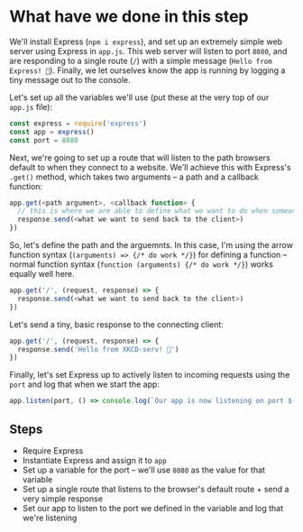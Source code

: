 # What have we done in this step

We'll install Express (`npm i express`), and set up an extremely simple web server using Express in `app.js`. This web server will listen to port `8080`, and are responding to a single route (`/`) with a simple message (`Hello from Express! 👋`). Finally, we let ourselves know the app is running by logging a tiny message out to the console.

Let's set up all the variables we'll use (put these at the very top of our `app.js` file):

```javascript
const express = require('express')
const app = express()
const port = 8080
```

Next, we're going to set up a route that will listen to the path browsers default to when they connect to a website. We'll achieve this with Express's `.get()` method, which takes two arguments – a path and a callback function:

```javascript
app.get(<path argument>, <callback function> {
  // this is where we are able to define what we want to do when someone navigates to this path
  response.send(<what we want to send back to the client>)
})
```

So, let's define the path and the arguemnts. In this case, I'm using the arrow function syntax (`(arguments) => {/* do work */}`) for defining a function – normal function syntax (`function (arguments) {/* do work */}`) works equally well here.

```javascript
app.get('/', (request, response) => {
  response.send(<what we want to send back to the client>)
})
```

Let's send a tiny, basic response to the connecting client:

```javascript
app.get('/', (request, response) => {
  response.send('Hello from XKCD-serv! 👋')
})
```

Finally, let's set Express up to actively listen to incoming requests using the `port` and log that when we start the app:

```javascript
app.listen(port, () => console.log(`Our app is now listening on port ${port}!`))
```

## Steps

- Require Express
- Instantiate Express and assign it to `app`
- Set up a variable for the port – we'll use `8080` as the value for that variable
- Set up a single route that listens to the browser's default route + send a very simple response
- Set our app to listen to the port we defined in the variable and log that we're listening